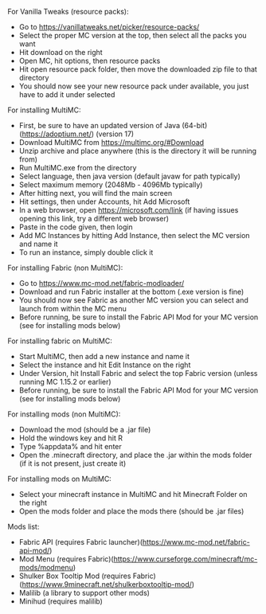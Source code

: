 For Vanilla Tweaks (resource packs):
- Go to https://vanillatweaks.net/picker/resource-packs/
- Select the proper MC version at the top, then select all the packs you want
- Hit download on the right
- Open MC, hit options, then resource packs
- Hit open resource pack folder, then move the downloaded zip file to that directory
- You should now see your new resource pack under available, you just have to add it under selected

For installing MultiMC:
- First, be sure to have an updated version of Java (64-bit) (https://adoptium.net/) (version 17)
- Download MultiMC from https://multimc.org/#Download
- Unzip archive and place anywhere (this is the directory it will be running from)
- Run MultiMC.exe from the directory
- Select language, then java version (default javaw for path typically)
- Select maximum memory (2048Mb - 4096Mb typically)
- After hitting next, you will find the main screen
- Hit settings, then under Accounts, hit Add Microsoft
- In a web browser, open https://microsoft.com/link (if having issues opening this link, try a different web browser)
- Paste in the code given, then login
- Add MC Instances by hitting Add Instance, then select the MC version and name it
- To run an instance, simply double click it

For installing Fabric (non MultiMC):
- Go to https://www.mc-mod.net/fabric-modloader/
- Download and run Fabric installer at the bottom (.exe version is fine)
- You should now see Fabric as another MC version you can select and launch from within the MC menu
- Before running, be sure to install the Fabric API Mod for your MC version (see for installing mods below)

For installing fabric on MultiMC:
- Start MultiMC, then add a new instance and name it
- Select the instance and hit Edit Instance on the right
- Under Version, hit Install Fabric and select the top Fabric version (unless running MC 1.15.2 or earlier)
- Before running, be sure to install the Fabric API Mod for your MC version (see for installing mods below)

For installing mods (non MultiMC):
- Download the mod (should be a .jar file)
- Hold the windows key and hit R
- Type %appdata% and hit enter
- Open the .minecraft directory, and place the .jar within the mods folder (if it is not present, just create it)

For installing mods on MultiMC:
- Select your minecraft instance in MultiMC and hit Minecraft Folder on the right
- Open the mods folder and place the mods there (should be .jar files)

Mods list:
- Fabric API (requires Fabric launcher)(https://www.mc-mod.net/fabric-api-mod/)
- Mod Menu (requires Fabric)(https://www.curseforge.com/minecraft/mc-mods/modmenu)
- Shulker Box Tooltip Mod (requires Fabric)(https://www.9minecraft.net/shulkerboxtooltip-mod/)
- Malilib (a library to support other mods)
- Minihud (requires malilib)